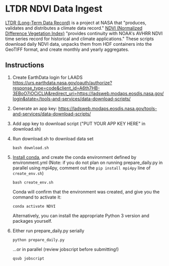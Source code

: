 # LTDR NDVI Data Ingest

[LTDR (Long-Term Data Record)](https://ladsweb.modaps.eosdis.nasa.gov/missions-and-measurements/applications/ltdr/) is a project at NASA that "produces, validates and distributes a climate data record." [NDVI (Normalized Difference Vegetation Index)](https://modis-land.gsfc.nasa.gov/vi.html) "provides continuity with NOAA's AVHRR NDVI time series record for historical and climate applications."
These scripts download daily NDVI data, unpacks them from HDF containers into the GeoTIFF format, and create monthly and yearly aggregates.

## Instructions

1. Create EarthData login for LAADS
https://urs.earthdata.nasa.gov/oauth/authorize?response_type=code&client_id=A6th7HB-3EBoO7iOCiCLlA&redirect_uri=https://ladsweb.modaps.eosdis.nasa.gov/login&state=/tools-and-services/data-download-scripts/

2. Generate an app key:
https://ladsweb.modaps.eosdis.nasa.gov/tools-and-services/data-download-scripts/

3. Add app key to download script ("PUT YOUR APP KEY HERE" in download.sh)

4. Run download.sh to download data set
   ```
   bash download.sh
   ```
5. [Install conda](https://docs.conda.io/projects/conda/en/latest/user-guide/install/index.html), and create the conda environment defined by environment.yml (Note: if you do not plan on running prepare_daily.py in parallel using mpi4py, comment out the `pip install mpi4py` line of `create_env.sh`)
   ```
   bash create_env.sh
   ```
   Conda will confirm that the environment was created, and give you the command to activate it:
   ```
   conda activate NDVI
   ```
   Alternatively, you can install the appropriate Python 3 version and packages yourself.
6. Either run prepare_daily.py serially
   ```
   python prepare_daily.py
   ```
   …or in parallel (review jobscript before submitting!)
   ```
   qsub jobscript
   ```
